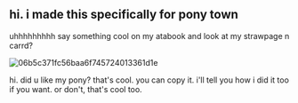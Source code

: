 ## hi. i made this specifically for pony town
uhhhhhhhhh say something cool on my atabook and look at my strawpage n carrd? 

![06b5c371fc56baa6f745724013361d1e](https://github.com/user-attachments/assets/fc625594-cc88-4e96-aac1-b217a04d5804)


hi. did u like my pony? that's cool. you can copy it. i'll tell you how i did it too if you want. or don't, that's cool too.
